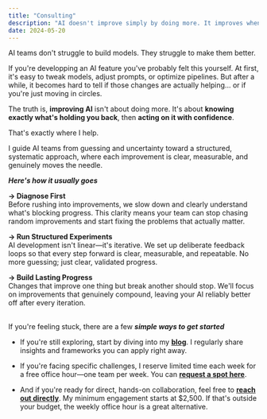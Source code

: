 ```yaml
---
title: "Consulting"
description: "AI doesn't improve simply by doing more. It improves when you have clarity—when you know exactly what's limiting progress, and exactly how to move forward. That's what I do."
date: 2024-05-20
---
```


AI teams don't struggle to build models. They struggle to make them better.

If you're developping an AI feature you've probably felt this yourself. At first, it's easy to tweak models, adjust prompts, or optimize pipelines. But after a while, it becomes hard to tell if those changes are actually helping... or if you're just moving in circles.

The truth is, **improving AI** isn't about doing more. It's about **knowing exactly what's holding you back**, then **acting on it with confidence**.

That's exactly where I help.

I guide AI teams from guessing and uncertainty toward a structured, systematic approach, where each improvement is clear, measurable, and genuinely moves the needle.

_**Here's how it usually goes**_

**→ Diagnose First**  
Before rushing into improvements, we slow down and clearly understand what's blocking progress. This clarity means your team can stop chasing random improvements and start fixing the problems that actually matter.

**→ Run Structured Experiments**  
AI development isn't linear—it's iterative. We set up deliberate feedback loops so that every step forward is clear, measurable, and repeatable. No more guessing; just clear, validated progress.

**→ Build Lasting Progress**  
Changes that improve one thing but break another should stop. We'll focus on improvements that genuinely compound, leaving your AI reliably better off after every iteration.

\
If you're feeling stuck, there are a few _**simple ways to get started**_

- If you're still exploring, start by diving into my [**blog**](../articles/). I regularly share insights and frameworks you can apply right away.

- If you're facing specific challenges, I reserve limited time each week for a free office hour—one team per week. You can [**request a spot here**](https://form.typeform.com/to/VQqJ2ZDT).

- And if you're ready for direct, hands-on collaboration, feel free to [**reach out directly**](mailto:louis-dupont@live.fr). My minimum engagement starts at $2,500. If that's outside your budget, the weekly office hour is a great alternative.
